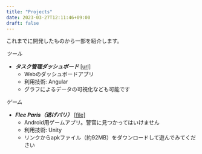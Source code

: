 ```yaml
---
title: "Projects"
date: 2023-03-27T12:11:46+09:00
draft: false
---
```

これまでに開発したものから一部を紹介します。

*ツール*
- ***タスク管理ダッシュボード*** [[url]](/dashboard_demo)
    - Webのダッシュボードアプリ
    - 利用技術: Angular
    - グラフによるデータの可視化なども可能です

*ゲーム*
- ***Flee Paris（逃げパリ）*** [[file]](/Flee_Paris.apk)
    - Android用ゲームアプリ。警官に見つかってはいけません
    - 利用技術: Unity
    - リンクからapkファイル（約92MB）をダウンロードして遊んでみてください
